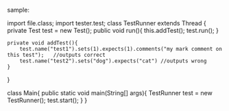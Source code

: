 sample:

import file.class;
import tester.test;
class TestRunner extends Thread {
    private Test test = new Test();
    public void run(){
        this.addTest();
        test.run();
    }

    private void addTest(){
        test.name("test1").sets(1).expects(1).comments("my mark comment on this test");   //outputs correct
        test.name("test2").sets("dog").expects("cat") //outputs wrong
    }
}

class Main{
    public static void main(String[] args){
        TestRunner test = new TestRunner();
        test.start();
    }
}

<!-- piso paluwagan instant millionaire -->